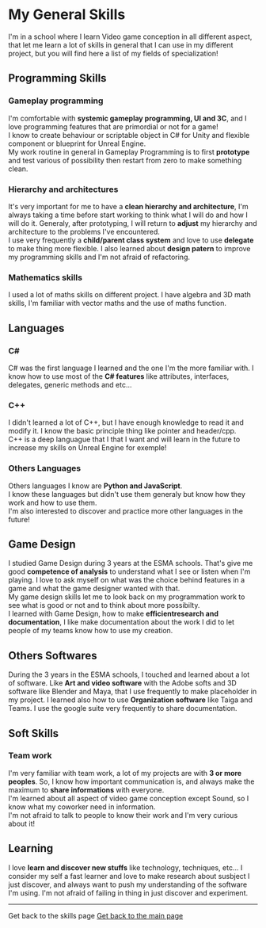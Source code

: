 # **My General Skills**

I'm in a school where I learn Video game conception in all different aspect, that let me learn a lot of skills in general that I can use in my different project, but you will find here a list of my fields of specialization!

## **Programming Skills**

### **Gameplay programming**

I'm comfortable with **systemic gameplay programming, UI and 3C**, and I love programming features that are primordial or not for a game!  
I know to create behaviour or scriptable object in C# for Unity and flexible component or blueprint for Unreal Engine.  
My work routine in general in Gameplay Programming is to first **prototype** and test various of possibility then restart from zero to make something clean.

### **Hierarchy and architectures**

It's very important for me to have a **clean hierarchy and architecture**, I'm always taking a time before start working to think what I will do and how I will do it. Generaly, after prototyping, I will return to **adjust** my hierarchy and architecture to the problems I've encountered.  
I use very frequently a **child/parent class system** and love to use **delegate** to make thing more flexible. I also learned about **design patern** to improve my programming skills and I'm not afraid of refactoring. 

### **Mathematics skills**

I used a lot of maths skills on different project. I have algebra and 3D math skills, I'm familiar with vector maths and the use of maths function.

## **Languages**

### **C#**

C# was the first language I learned and the one I'm the more familiar with. I know how to use most of the **C# features** like attributes, interfaces, delegates, generic methods and etc...

### **C++**

I didn't learned a lot of C++, but I have enough knowledge to read it and modify it. I know the basic principle thing like pointer and header/cpp.  
C++ is a deep languague that I that I want and will learn in the future to increase my skills on Unreal Engine for exemple!

### **Others Languages**


Others languages I know are **Python and JavaScript**.  
I know these languages but didn't use them generaly but know how they work and how to use them.   
I'm also interested to discover and practice more other languages in the future! 

## **Game Design**

I studied Game Design during 3 years at the ESMA schools. That's give me good **competence of analysis**  to understand what I see or listen when I'm playing. I love to ask myself on what was the choice behind features in a game and what the game designer wanted with that.  
My game design skills let me to look back on my programmation work to see what is good or not and to think about more possibilty.  
I learned with Game Design, how to make **efficientresearch and documentation**, I like make documentation about the work I did to let people of my teams know how to use my creation. 


## **Others Softwares**

During the 3 years in the ESMA schools, I touched and learned about a lot of software. Like **Art and video software** with the Adobe softs and 3D software like Blender and Maya, that I use frequently to make placeholder in my project.
I learned also how to use **Organization software** like Taiga and Teams. I use the google suite very frequently to share documentation.  


## **Soft Skills**

### **Team work**

I'm very familiar with team work, a lot of my projects are with **3 or more peoples**. So, I know how important communication is, and always make the maximum to **share informations** with everyone.   
I'm learned about all aspect of video game conception except Sound, so I know what my coworker need in information.  
I'm not afraid to talk to people to know their work and I'm very curious about it! 


## **Learning**

I love **learn and discover new stuffs** like technology, techniques, etc... I consider my self a fast learner and love to make research about susbject I just discover, and always want to push my understanding of the software I'm using. 
I'm not afraid of failing in thing in just discover and experiment. 


***

Get back to the skills page
[Get back to the main page](https://github.com/AshiyroMisachi/RiallotAlexandre_Portfolio)